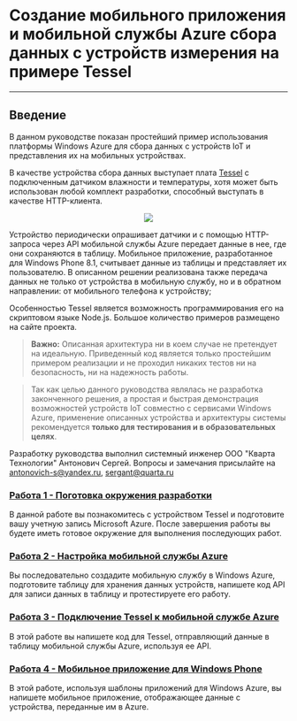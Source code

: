 ﻿# Создание мобильного приложения и мобильной службы Azure сбора данных с устройств измерения на примере Tessel
------------------------------------------------
## Введение
В данном руководстве показан простейший пример использования платформы Windows Azure для сбора данных с устройств IoT и представления их на мобильных устройствах.

В качестве устройства сбора данных выступает плата [Tessel](http://tessel.io) с подключенным датчиком влажности и температуры, хотя может быть использован любой комплект разработки, способный выступать в качестве HTTP-клиента.

<p align="center"><img src="images\TM-00-04-ports.png"/></p>

Устройство периодически опрашивает датчики и с помощью HTTP-запроса через API мобильной службы Azure передает данные в нее, где они сохраняются в таблицу. Мобильное приложение, разработанное для Windows Phone 8.1, считывает данные из таблицы и представляет их пользователю. В описанном решении реализована также передача данных не только от устройства в мобильную службу, но и в обратном направлении: от мобильного телефона к устройству;

Особенностью Tessel является возможность программирования его на скриптовом языке Node.js. Большое количество примеров размещено на сайте проекта.

> **Важно:** Описанная архитектура ни в коем случае не претендует на идеальную. Приведенный код является только простейшим примером реализации и не проходил никаких тестов ни на безопасность, ни на надежность работы.

> Так как целью данного руководства являлась не разработка законченного решения, а простая и быстрая демонстрация возможностей устройств IoT совместно с сервисами Windows Azure, применение описанных устройства и архитектуры системы рекомендуется **только для тестирования и в образовательных целях**.

Разработку руководства выполнил системный инженер ООО "Кварта Технологии" Антонович Сергей. Вопросы и замечания присылайте на antonovich-s@yandex.ru, sergant@quarta.ru

### [Работа 1 - Поготовка окружения разработки](setup.md)
В данной работе вы познакомитесь с устройством Tessel и подготовите вашу учетную запись Microsoft Azure. После завершения работы вы будете иметь готовое окружение для выполнения последующих работ.

### [Работа 2 - Настройка мобильной службы Azure](mobile-service.md)
Вы последовательно создадите мобильную службу в Windows Azure, подготовите таблицу для хранения данных устройств, напишете код API для записи данных в таблицу и протестируете его работу.

### [Работа 3 - Подключение Tessel к мобильной службе Azure](tessel-mobile.md)
В этой работе вы напишете код для Tessel, отправляющий данные в таблицу мобильной службы Azure, используя ее API.

### [Работа 4 - Мобильное приложение для Windows Phone](wp-app.md)
В этой работе, используя шаблоны приложений для Windows Azure, вы напишете мобильное приложение, отображающее данные с устройства, переданные им в Azure.

